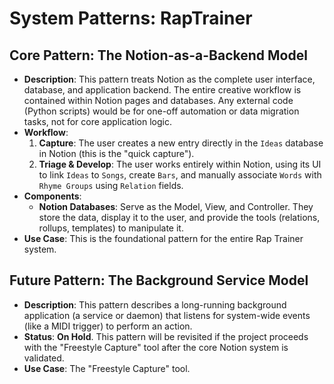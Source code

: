 # System Patterns: RapTrainer

## Core Pattern: The Notion-as-a-Backend Model

- **Description**: This pattern treats Notion as the complete user interface, database, and application backend. The entire creative workflow is contained within Notion pages and databases. Any external code (Python scripts) would be for one-off automation or data migration tasks, not for core application logic.
- **Workflow**:
    1.  **Capture**: The user creates a new entry directly in the `Ideas` database in Notion (this is the "quick capture").
    2.  **Triage & Develop**: The user works entirely within Notion, using its UI to link `Ideas` to `Songs`, create `Bars`, and manually associate `Words` with `Rhyme Groups` using `Relation` fields.
- **Components**:
    -   **Notion Databases**: Serve as the Model, View, and Controller. They store the data, display it to the user, and provide the tools (relations, rollups, templates) to manipulate it.
- **Use Case**: This is the foundational pattern for the entire Rap Trainer system.

## Future Pattern: The Background Service Model

- **Description**: This pattern describes a long-running background application (a service or daemon) that listens for system-wide events (like a MIDI trigger) to perform an action.
- **Status**: **On Hold**. This pattern will be revisited if the project proceeds with the "Freestyle Capture" tool after the core Notion system is validated.
- **Use Case**: The "Freestyle Capture" tool. 